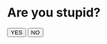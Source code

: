 # Are you stupid?
<!--<script src="https://code.jquery.com/jquery-3.3.1.min.js"></script>-->
<script type="text/javascript">
    function moveit() {
        const width  = window.innerWidth || document.documentElement.clientWidth ||
        document.body.clientWidth;
        const height = window.innerHeight|| document.documentElement.clientHeight||
        document.body.clientHeight;
        var d = document.getElementById('no');
        d.style.position = 'absolute';
        d.style.left = (Math.random()*width)+'px';
        d.style.top = (Math.random()*height)+'px';
        return false;
    }
</script>
<button id="yes">YES</button>
<button id="no" onmouseover="moveit()" ontouchstart="moveit()">
NO
</button>
